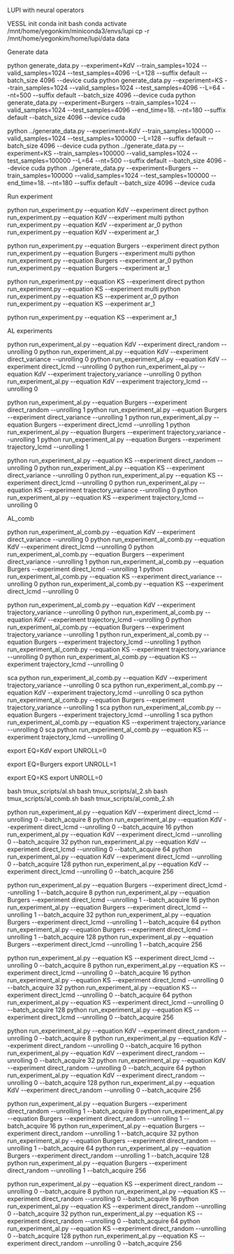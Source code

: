LUPI with neural operators


VESSL init
conda init bash
conda activate /mnt/home/yegonkim/miniconda3/envs/lupi
cp -r /mnt/home/yegonkim/home/lupi/data data

Generate data

python generate_data.py --experiment=KdV --train_samples=1024 --valid_samples=1024 --test_samples=4096 --L=128 --suffix default --batch_size 4096 --device cuda
python generate_data.py --experiment=KS --train_samples=1024 --valid_samples=1024 --test_samples=4096 --L=64 --nt=500 --suffix default --batch_size 4096 --device cuda
python generate_data.py --experiment=Burgers --train_samples=1024 --valid_samples=1024 --test_samples=4096 --end_time=18. --nt=180 --suffix default --batch_size 4096 --device cuda

python ../generate_data.py --experiment=KdV --train_samples=100000 --valid_samples=1024 --test_samples=100000 --L=128 --suffix default --batch_size 4096 --device cuda
python ../generate_data.py --experiment=KS --train_samples=100000 --valid_samples=1024 --test_samples=100000 --L=64 --nt=500 --suffix default --batch_size 4096 --device cuda
python ../generate_data.py --experiment=Burgers --train_samples=100000 --valid_samples=1024 --test_samples=100000 --end_time=18. --nt=180 --suffix default --batch_size 4096 --device cuda


Run experiment

python run_experiment.py --equation KdV --experiment direct
python run_experiment.py --equation KdV --experiment multi
python run_experiment.py --equation KdV --experiment ar_0
python run_experiment.py --equation KdV --experiment ar_1

python run_experiment.py --equation Burgers --experiment direct
python run_experiment.py --equation Burgers --experiment multi
python run_experiment.py --equation Burgers --experiment ar_0
python run_experiment.py --equation Burgers --experiment ar_1

python run_experiment.py --equation KS --experiment direct
python run_experiment.py --equation KS --experiment multi
python run_experiment.py --equation KS --experiment ar_0
python run_experiment.py --equation KS --experiment ar_1

python run_experiment.py --equation KS --experiment ar_1

AL experiments

python run_experiment_al.py --equation KdV --experiment direct_random --unrolling 0
python run_experiment_al.py --equation KdV --experiment direct_variance --unrolling 0
python run_experiment_al.py --equation KdV --experiment direct_lcmd --unrolling 0
python run_experiment_al.py --equation KdV --experiment trajectory_variance --unrolling 0
python run_experiment_al.py --equation KdV --experiment trajectory_lcmd --unrolling 0

python run_experiment_al.py --equation Burgers --experiment direct_random --unrolling 1
python run_experiment_al.py --equation Burgers --experiment direct_variance --unrolling 1
python run_experiment_al.py --equation Burgers --experiment direct_lcmd --unrolling 1
python run_experiment_al.py --equation Burgers --experiment trajectory_variance --unrolling 1
python run_experiment_al.py --equation Burgers --experiment trajectory_lcmd --unrolling 1

python run_experiment_al.py --equation KS --experiment direct_random --unrolling 0
python run_experiment_al.py --equation KS --experiment direct_variance --unrolling 0
python run_experiment_al.py --equation KS --experiment direct_lcmd --unrolling 0
python run_experiment_al.py --equation KS --experiment trajectory_variance --unrolling 0
python run_experiment_al.py --equation KS --experiment trajectory_lcmd --unrolling 0

AL_comb

python run_experiment_al_comb.py --equation KdV --experiment direct_variance --unrolling 0
python run_experiment_al_comb.py --equation KdV --experiment direct_lcmd --unrolling 0
python run_experiment_al_comb.py --equation Burgers --experiment direct_variance --unrolling 1
python run_experiment_al_comb.py --equation Burgers --experiment direct_lcmd --unrolling 1
python run_experiment_al_comb.py --equation KS --experiment direct_variance --unrolling 0
python run_experiment_al_comb.py --equation KS --experiment direct_lcmd --unrolling 0

python run_experiment_al_comb.py --equation KdV --experiment trajectory_variance --unrolling 0
python run_experiment_al_comb.py --equation KdV --experiment trajectory_lcmd --unrolling 0
python run_experiment_al_comb.py --equation Burgers --experiment trajectory_variance --unrolling 1
python run_experiment_al_comb.py --equation Burgers --experiment trajectory_lcmd --unrolling 1
python run_experiment_al_comb.py --equation KS --experiment trajectory_variance --unrolling 0
python run_experiment_al_comb.py --equation KS --experiment trajectory_lcmd --unrolling 0

sca python run_experiment_al_comb.py --equation KdV --experiment trajectory_variance --unrolling 0
sca python run_experiment_al_comb.py --equation KdV --experiment trajectory_lcmd --unrolling 0
sca python run_experiment_al_comb.py --equation Burgers --experiment trajectory_variance --unrolling 1
sca python run_experiment_al_comb.py --equation Burgers --experiment trajectory_lcmd --unrolling 1
sca python run_experiment_al_comb.py --equation KS --experiment trajectory_variance --unrolling 0
sca python run_experiment_al_comb.py --equation KS --experiment trajectory_lcmd --unrolling 0

export EQ=KdV
export UNROLL=0

export EQ=Burgers
export UNROLL=1

export EQ=KS
export UNROLL=0

bash tmux_scripts/al.sh
bash tmux_scripts/al_2.sh
bash tmux_scripts/al_comb.sh
bash tmux_scripts/al_comb_2.sh


python run_experiment_al.py --equation KdV --experiment direct_lcmd --unrolling 0 --batch_acquire 8
python run_experiment_al.py --equation KdV --experiment direct_lcmd --unrolling 0 --batch_acquire 16
python run_experiment_al.py --equation KdV --experiment direct_lcmd --unrolling 0 --batch_acquire 32
python run_experiment_al.py --equation KdV --experiment direct_lcmd --unrolling 0 --batch_acquire 64
python run_experiment_al.py --equation KdV --experiment direct_lcmd --unrolling 0 --batch_acquire 128
python run_experiment_al.py --equation KdV --experiment direct_lcmd --unrolling 0 --batch_acquire 256

python run_experiment_al.py --equation Burgers --experiment direct_lcmd --unrolling 1 --batch_acquire 8
python run_experiment_al.py --equation Burgers --experiment direct_lcmd --unrolling 1 --batch_acquire 16
python run_experiment_al.py --equation Burgers --experiment direct_lcmd --unrolling 1 --batch_acquire 32
python run_experiment_al.py --equation Burgers --experiment direct_lcmd --unrolling 1 --batch_acquire 64
python run_experiment_al.py --equation Burgers --experiment direct_lcmd --unrolling 1 --batch_acquire 128
python run_experiment_al.py --equation Burgers --experiment direct_lcmd --unrolling 1 --batch_acquire 256

python run_experiment_al.py --equation KS --experiment direct_lcmd --unrolling 0 --batch_acquire 8
python run_experiment_al.py --equation KS --experiment direct_lcmd --unrolling 0 --batch_acquire 16
python run_experiment_al.py --equation KS --experiment direct_lcmd --unrolling 0 --batch_acquire 32
python run_experiment_al.py --equation KS --experiment direct_lcmd --unrolling 0 --batch_acquire 64
python run_experiment_al.py --equation KS --experiment direct_lcmd --unrolling 0 --batch_acquire 128
python run_experiment_al.py --equation KS --experiment direct_lcmd --unrolling 0 --batch_acquire 256



python run_experiment_al.py --equation KdV --experiment direct_random --unrolling 0 --batch_acquire 8
python run_experiment_al.py --equation KdV --experiment direct_random --unrolling 0 --batch_acquire 16
python run_experiment_al.py --equation KdV --experiment direct_random --unrolling 0 --batch_acquire 32
python run_experiment_al.py --equation KdV --experiment direct_random --unrolling 0 --batch_acquire 64
python run_experiment_al.py --equation KdV --experiment direct_random --unrolling 0 --batch_acquire 128
python run_experiment_al.py --equation KdV --experiment direct_random --unrolling 0 --batch_acquire 256

python run_experiment_al.py --equation Burgers --experiment direct_random --unrolling 1 --batch_acquire 8
python run_experiment_al.py --equation Burgers --experiment direct_random --unrolling 1 --batch_acquire 16
python run_experiment_al.py --equation Burgers --experiment direct_random --unrolling 1 --batch_acquire 32
python run_experiment_al.py --equation Burgers --experiment direct_random --unrolling 1 --batch_acquire 64
python run_experiment_al.py --equation Burgers --experiment direct_random --unrolling 1 --batch_acquire 128
python run_experiment_al.py --equation Burgers --experiment direct_random --unrolling 1 --batch_acquire 256

python run_experiment_al.py --equation KS --experiment direct_random --unrolling 0 --batch_acquire 8
python run_experiment_al.py --equation KS --experiment direct_random --unrolling 0 --batch_acquire 16
python run_experiment_al.py --equation KS --experiment direct_random --unrolling 0 --batch_acquire 32
python run_experiment_al.py --equation KS --experiment direct_random --unrolling 0 --batch_acquire 64
python run_experiment_al.py --equation KS --experiment direct_random --unrolling 0 --batch_acquire 128
python run_experiment_al.py --equation KS --experiment direct_random --unrolling 0 --batch_acquire 256

